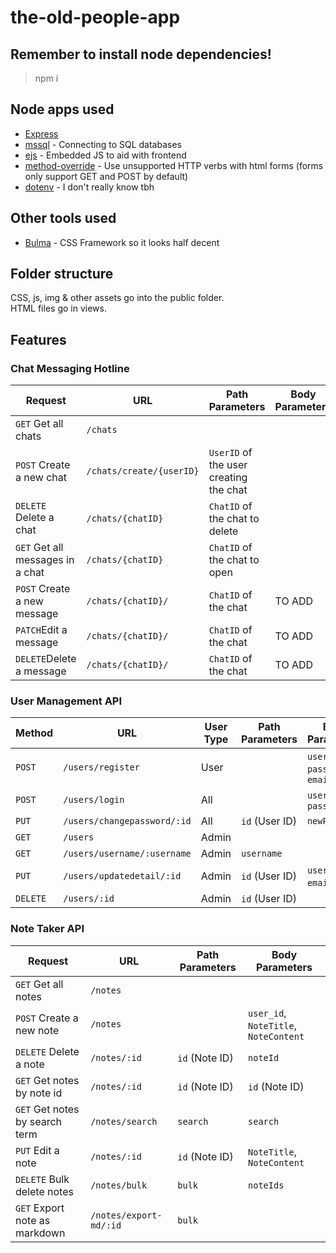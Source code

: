 # the-old-people-app

## Remember to install node dependencies!

> npm i

## Node apps used

-   [Express](https://www.npmjs.com/package/express)
-   [mssql](https://www.npmjs.com/package/mssql) - Connecting to SQL databases
-   [ejs](https://www.npmjs.com/package/ejs) - Embedded JS to aid with frontend
-   [method-override](https://www.npmjs.com/package/method-override) - Use unsupported HTTP verbs with html forms (forms only support GET and POST by default)
-   [dotenv](https://www.npmjs.com/package/dotenv) - I don't really know tbh

## Other tools used

-   [Bulma](https://bulma.io/) - CSS Framework so it looks half decent

## Folder structure

CSS, js, img & other assets go into the public folder. <br>
HTML files go in views.

## Features

### Chat Messaging Hotline

| Request                          | URL                      | Path Parameters                        | Body Parameters |
| -------------------------------- | ------------------------ | -------------------------------------- | --------------- |
| `GET` Get all chats              | `/chats`                 |                                        |
| `POST` Create a new chat         | `/chats/create/{userID}` | `UserID` of the user creating the chat |
| `DELETE` Delete a chat           | `/chats/{chatID}`        | `ChatID` of the chat to delete         |
| `GET` Get all messages in a chat | `/chats/{chatID}`        | `ChatID` of the chat to open           |
| `POST` Create a new message      | `/chats/{chatID}/`       | `ChatID` of the chat                   | TO ADD          |
| `PATCH`Edit a message            | `/chats/{chatID}/`       | `ChatID` of the chat                   | TO ADD          |
| `DELETE`Delete a message         | `/chats/{chatID}/`       | `ChatID` of the chat                   | TO ADD          |

### User Management API

| Method   | URL                                 | User Type   | Path Parameters        | Body Parameters                   | Function Used        |
|----------|--------------------------------------|-------------|-------------------------|------------------------------------|-----------------------|
| `POST`   | `/users/register`                    | User        |                         | `username`, `password`, `email`   | `createUser`          |
| `POST`   | `/users/login`                       | All         |                         | `username`, `password`            | `loginUser`           |
| `PUT`    | `/users/changepassword/:id`          | All         | `id` (User ID)          | `newPassword`                     | `changePassword`      |
| `GET`    | `/users`                             | Admin       |                         |                                    | `getAllUsers`         |
| `GET`    | `/users/username/:username`          | Admin       | `username`              |                                    | `getUserByUsername`   |
| `PUT`    | `/users/updatedetail/:id`            | Admin        | `id` (User ID)          | `username`, `email`, etc.         | `updateUser`          |
| `DELETE` | `/users/:id`                         | Admin       | `id` (User ID)          |                                    | `deleteUser`          |

### Note Taker API

| Request                          | URL                      | Path Parameters                        | Body Parameters |
| -------------------------------- | ------------------------ | -------------------------------------- | --------------- |
| `GET` Get all notes              | `/notes`                 |                                        | 
| `POST` Create a new note         | `/notes`                 |                                        | `user_id`, `NoteTitle`, `NoteContent`
| `DELETE` Delete a note           | `/notes/:id`             | `id` (Note ID)                         | `noteId` 
| `GET` Get notes by note id       | `/notes/:id`             | `id` (Note ID)                         | `id` (Note ID)
| `GET` Get notes by search term   | `/notes/search`          | `search`                               | `search`
| `PUT` Edit a note                | `/notes/:id`             | `id` (Note ID)                         |  `NoteTitle`, `NoteContent`
| `DELETE` Bulk delete notes       | `/notes/bulk`            | `bulk`                                 | `noteIds`        |
| `GET` Export note as markdown    | `/notes/export-md/:id`   | `bulk`                                 |                  |

